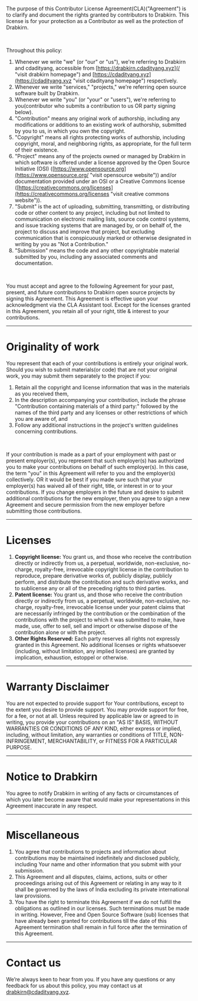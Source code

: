 The purpose of this Contributor License Agreement(CLA)("Agreement") is to clarify and document the rights granted by contributors to Drabkirn. This license is for your protection as a Contributor as well as the protection of Drabkirn.

<br />

Throughout this policy:

1. Whenever we write "we" (or "our" or "us"), we're referring to Drabkirn and cdadityang, accessible from [https://drabkirn.cdadityang.xyz](/ "visit drabkirn homepage") and [https://cdadityang.xyz](https://cdadityang.xyz "visit cdadityang homepage") respectively.
2. Whenever we write "services," "projects," we're referring open source software built by Drabkirn.
3. Whenever we write "you" (or "your" or "users"), we're referring to you(contributor who submits a contribution to us OR party signing below).
4. "Contribution" means any original work of authorship, including any modifications or additions to an existing work of authorship, submitted by you to us, in which you own the copyright.
5. "Copyright" means all rights protecting works of authorship, including copyright, moral, and neighboring rights, as appropriate, for the full term of their existence.
6. "Project" means any of the projects owned or managed by Drabkirn in which software is offered under a license approved by the Open Source Initiative (OSI) ([https://www.opensource.org](https://www.opensource.org/ "visit opensource website")) and/or documentation provided under an OSI or a Creative Commons license ([https://creativecommons.org/licenses](https://creativecommons.org/licenses "visit creative commons website")).
7. "Submit" is the act of uploading, submitting, transmitting, or distributing code or other content to any project, including but not limited to communication on electronic mailing lists, source code control systems, and issue tracking systems that are managed by, or on behalf of, the project to discuss and improve that project, but excluding communication that is conspicuously marked or otherwise designated in writing by you as "Not a Contribution."
8. "Submission" means the code and any other copyrightable material submitted by you, including any associated comments and documentation.

<br />

You must accept and agree to the following Agreement for your past, present, and future contributions to Drabkirn open source projects by signing this Agreement. This Agreement is effective upon your acknowledgment via the CLA Assistant tool. Except for the licenses granted in this Agreement, you retain all of your right, title & interest to your contributions.

-----

# Originality of work
You represent that each of your contributions is entirely your original work. Should you wish to submit materials(or code) that are not your original work, you may submit them separately to the project if you:

1. Retain all the copyright and license information that was in the materials as you received them,
2. In the description accompanying your contribution, include the phrase "Contribution containing materials of a third party:" followed by the names of the third party and any licenses or other restrictions of which you are aware of, and
3. Follow any additional instructions in the project's written guidelines concerning contributions.

<br />

If your contribution is made as a part of your employment with past or present employer(s), you represent that such employer(s) has authorized you to make your contributions on behalf of such employer(s). In this case, the term "you" in this Agreement will refer to you and the employer(s) collectively. OR it would be best if you made sure such that your employer(s) has waived all of their right, title, or interest in or to your contributions. If you change employers in the future and desire to submit additional contributions for the new employer, then you agree to sign a new Agreement and secure permission from the new employer before submitting those contributions.

-----

# Licenses

1. **Copyright license:** You grant us, and those who receive the contribution directly or indirectly from us, a perpetual, worldwide, non-exclusive, no-charge, royalty-free, irrevocable copyright license in the contribution to reproduce, prepare derivative works of, publicly display, publicly perform, and distribute the contribution and such derivative works, and to sublicense any or all of the preceding rights to third parties.
2. **Patent license:** You grant us, and those who receive the contribution directly or indirectly from us, a perpetual, worldwide, non-exclusive, no-charge, royalty-free, irrevocable license under your patent claims that are necessarily infringed by the contribution or the combination of the contributions with the project to which it was submitted to make, have made, use, offer to sell, sell and import or otherwise dispose of the contribution alone or with the project.
3. **Other Rights Reserved:** Each party reserves all rights not expressly granted in this Agreement. No additional licenses or rights whatsoever (including, without limitation, any implied licenses) are granted by implication, exhaustion, estoppel or otherwise.

-----

# Warranty Disclaimer

You are not expected to provide support for Your contributions, except to the extent you desire to provide support. You may provide support for free, for a fee, or not at all. Unless required by applicable law or agreed to in writing, you provide your contributions on an "AS IS" BASIS, WITHOUT WARRANTIES OR CONDITIONS OF ANY KIND, either express or implied, including, without limitation, any warranties or conditions of TITLE, NON- INFRINGEMENT, MERCHANTABILITY, or FITNESS FOR A PARTICULAR PURPOSE.

-----

# Notice to Drabkirn

You agree to notify Drabkirn in writing of any facts or circumstances of which you later become aware that would make your representations in this Agreement inaccurate in any respect.

-----

# Miscellaneous

1. You agree that contributions to projects and information about contributions may be maintained indefinitely and disclosed publicly, including Your name and other information that you submit with your submission.
2. This Agreement and all disputes, claims, actions, suits or other proceedings arising out of this Agreement or relating in any way to it shall be governed by the laws of India excluding its private international law provisions.
3. You have the right to terminate this Agreement if we do not fulfill the obligations as outlined in our licenses. Such terminations must be made in writing. However, Free and Open Source Software (sub) licenses that have already been granted for contributions till the date of this Agreement termination shall remain in full force after the termination of this Agreement.

-----

# Contact us

We’re always keen to hear from you. If you have any questions or any feedback for us about this policy, you may contact us at [drabkirn@cdadityang.xyz](mailto:drabkirn@cdadityang.xyz "our official email address").